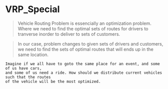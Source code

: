 # VRP_Special

> Vehicle Routing Problem is essencially an optimization problem. Where we need to find the optimal sets of routes for drivers to tranverse inorder to deliver to sets of customers.

> In our case, problem changes to given sets of drivers and customers, we need to find the sets of optimal routes that will ends up in the same location. 


    Imagine if we all have to goto the same place for an event, and some of us have cars, 
    and some of us need a ride. How should we distribute current vehicles such that the routes
    of the vehicle will be the most optimized.
    
